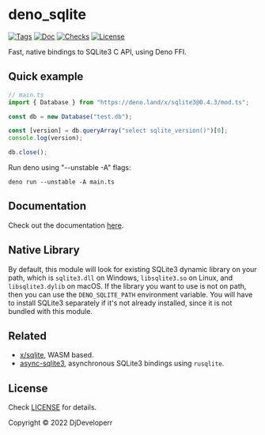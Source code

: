 # deno_sqlite

[![Tags](https://img.shields.io/github/release/denodrivers/sqlite3)](https://github.com/denodrivers/sqlite3/releases)
[![Doc](https://doc.deno.land/badge.svg)](https://doc.deno.land/https/deno.land/x/sqlite3@0.4.3/mod.ts)
[![Checks](https://github.com/denodrivers/sqlite3/actions/workflows/ci.yml/badge.svg)](https://github.com/denodrivers/sqlite3/actions/workflows/ci.yml)
[![License](https://img.shields.io/github/license/denodrivers/sqlite3)](https://github.com/denodrivers/sqlite3/blob/master/LICENSE)

Fast, native bindings to SQLite3 C API, using Deno FFI.

## Quick example


```ts
// main.ts
import { Database } from "https://deno.land/x/sqlite3@0.4.3/mod.ts";

const db = new Database("test.db");

const [version] = db.queryArray("select sqlite_version()")[0];
console.log(version);

db.close();
```

Run deno using "--unstable -A" flags:


```not-ts
deno run --unstable -A main.ts
```

## Documentation

Check out the documentation
[here](https://doc.deno.land/https://deno.land/x/sqlite3@0.4.3/mod.ts).

## Native Library

By default, this module will look for existing SQLite3 dynamic library on your
path, which is `sqlite3.dll` on Windows, `libsqlite3.so` on Linux, and
`libsqlite3.dylib` on macOS. If the library you want to use is not on path, then
you can use the `DENO_SQLITE_PATH` environment variable. You will have to
install SQLite3 separately if it's not already installed, since it is not
bundled with this module.

## Related

- [x/sqlite](https://deno.land/x/sqlite), WASM based.
- [async-sqlite3](https://github.com/denodrivers/async-sqlite3), asynchronous
  SQLite3 bindings using `rusqlite`.

## License

Check [LICENSE](./LICENSE) for details.

Copyright © 2022 DjDeveloperr
